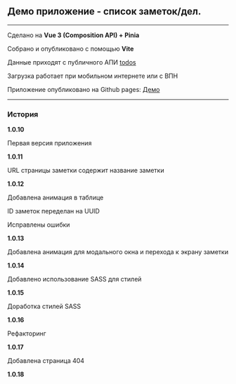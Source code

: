 ## Демо приложение - список заметок/дел.

---
Сделано на **Vue 3 (Composition API) + Pinia**

Собрано и опубликовано с помощью **Vite**

Данные приходят с публичного АПИ [todos](https://jsonplaceholder.typicode.com/todos)

Загрузка работает при мобильном интернете или с ВПН


Приложение опубликовано на Github pages:
[Демо](https://shaker777.github.io/notes-demo-app/)

---
### История
**1.0.10**

Первая версия приложения

**1.0.11**

URL страницы заметки содержит название заметки

**1.0.12**

Добавлена анимация в таблице

ID заметок переделан на UUID

Исправлены ошибки


**1.0.13**

Добавлена анимация для модального окна и перехода к экрану заметки

**1.0.14**

Добавлено использование SASS для стилей

**1.0.15**

Доработка стилей SASS

**1.0.16**

Рефакторинг

**1.0.17**

Добавлена страница 404

**1.0.18**